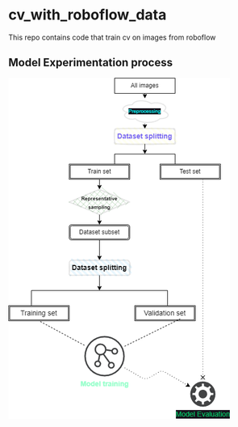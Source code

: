 # cv_with_roboflow_data

This repo contains code that train cv on images from roboflow

## Model Experimentation process
![](./experiment.drawio.png)
